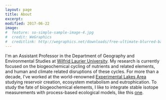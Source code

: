 ```yaml
---
layout: page
title: About
excerpt: 
modified: 2017-06-22
image:
#  feature: so-simple-sample-image-4.jpg
#  credit: WeGraphics
#  creditlink: http://wegraphics.net/downloads/free-ultimate-blurred-background-pack/
---
```


I'm an Assistant Professor in the Department of Geography and Environmental Studies at [Wilfrid Laurier University](https://wlu.ca/jvenkiteswaran). My research is currently focused on the biogeochemical cycling of nutrients and related elements, and human and climate related disruptions of these cycles. For more than a decade, I've worked at the world-renowned [Experimental Lakes Area](http://www.iisd.org/ela/) studying reservoir creation, ecosystem metabolism and eutrophication. To study the fate of biogeochemical elements, I like to integrate stable isotope measurements with process-based ecological models, like this [one](https://scholar.google.ca/citations?view_op=view_citation&hl=en&user=4FQ_rQsAAAAJ&citation_for_view=4FQ_rQsAAAAJ:u5HHmVD_uO8C).
